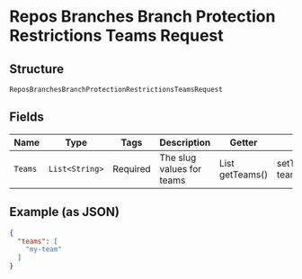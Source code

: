 
# Repos Branches Branch Protection Restrictions Teams Request

## Structure

`ReposBranchesBranchProtectionRestrictionsTeamsRequest`

## Fields

| Name | Type | Tags | Description | Getter | Setter |
|  --- | --- | --- | --- | --- | --- |
| `Teams` | `List<String>` | Required | The slug values for teams | List<String> getTeams() | setTeams(List<String> teams) |

## Example (as JSON)

```json
{
  "teams": [
    "my-team"
  ]
}
```

